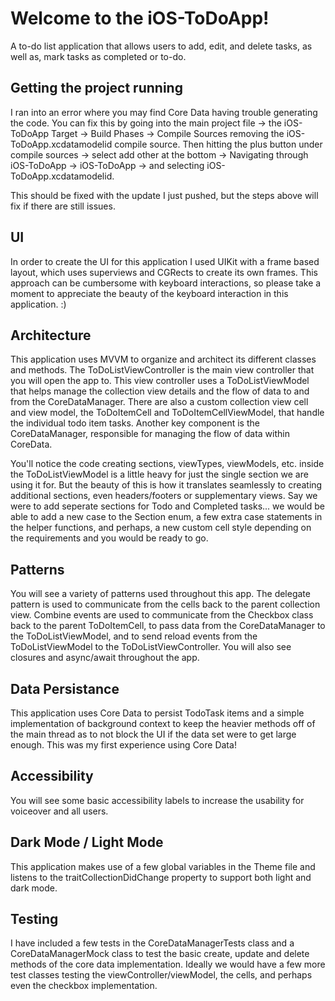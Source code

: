 # Welcome to the iOS-ToDoApp! 

A to-do list application that allows users to add, edit, and delete tasks, as well as, mark tasks as completed or to-do.

## Getting the project running

I ran into an error where you may find Core Data having trouble generating the code. You can fix this by going into the main project file -> the iOS-ToDoApp Target -> Build Phases -> Compile Sources removing the iOS-ToDoApp.xcdatamodelid compile source. Then hitting the plus button under compile sources -> select add other at the bottom -> Navigating through iOS-ToDoApp -> iOS-ToDoApp -> and selecting iOS-ToDoApp.xcdatamodelid. 

This should be fixed with the update I just pushed, but the steps above will fix if there are still issues. 

## UI

In order to create the UI for this application I used UIKit with a frame based layout, which uses superviews and CGRects to create its own frames. This approach can be cumbersome with keyboard interactions, so please take a moment to appreciate the beauty of the keyboard interaction in this application. :) 

## Architecture

This application uses MVVM to organize and architect its different classes and methods. The ToDoListViewController is the main view controller that you will open the app to. This view controller uses a ToDoListViewModel that helps manage the collection view details and the flow of data to and from the CoreDataManager. There are also a custom collection view cell and view model, the ToDoItemCell and ToDoItemCellViewModel, that handle the individual todo item tasks. Another key component is the CoreDataManager, responsible for managing the flow of data within CoreData. 

You'll notice the code creating sections, viewTypes, viewModels, etc. inside the ToDoListViewModel is a little heavy for just the single section we are using it for. But the beauty of this is how it translates seamlessly to creating additional sections, even headers/footers or supplementary views. Say we were to add seperate sections for Todo and Completed tasks... we would be able to add a new case to the Section enum, a few extra case statements in the helper functions, and perhaps, a new custom cell style depending on the requirements and you would be ready to go. 

## Patterns

You will see a variety of patterns used throughout this app. The delegate pattern is used to communicate from the cells back to the parent collection view. Combine events are used to communicate from the Checkbox class back to the parent ToDoItemCell, to pass data from the CoreDataManager to the ToDoListViewModel, and to send reload events from the ToDoListViewModel to the ToDoListViewController. You will also see closures and async/await throughout the app. 

## Data Persistance

This application uses Core Data to persist TodoTask items and a simple implementation of background context to keep the heavier methods off of the main thread as to not block the UI if the data set were to get large enough. This was my first experience using Core Data! 

## Accessibility

You will see some basic accessibility labels to increase the usability for voiceover and all users.

## Dark Mode / Light Mode

This application makes use of a few global variables in the Theme file and listens to the traitCollectionDidChange property to support both light and dark mode. 

## Testing

I have included a few tests in the CoreDataManagerTests class and a CoreDataManagerMock class to test the basic create, update and delete methods of the core data implementation. Ideally we would have a few more test classes testing the viewController/viewModel, the cells, and perhaps even the checkbox implementation. 
